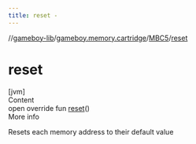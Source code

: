 ```yaml
---
title: reset -
---
```

//[gameboy-lib](../../index.md)/[gameboy.memory.cartridge](../index.md)/[MBC5](index.md)/[reset](reset.md)



# reset  
[jvm]  
Content  
open override fun [reset](reset.md)()  
More info  


Resets each memory address to their default value

  



